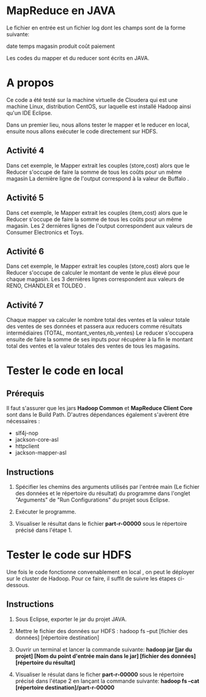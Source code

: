 # MapReduce en JAVA

Le fichier en entrée est un fichier log dont les champs sont de la forme suivante:

date temps magasin produit coût paiement


Les codes du mapper et du reducer sont écrits en JAVA. 


# A propos 
Ce code a été testé sur la machine virtuelle de Cloudera qui est une machine Linux, distribution CentOS, sur laquelle est installé Hadoop ainsi
qu'un IDE Eclipse. 

Dans un premier lieu, nous allons tester le mapper et le reducer en local, ensuite nous allons exécuter le code directement sur HDFS.
## Activité 4 
Dans cet exemple, le Mapper extrait les couples (store,cost) alors que le Reducer s'occupe de faire la somme de tous les coûts pour un même magasin
La dernière ligne de l'output correspond à la valeur de Buffalo .
## Activité 5
Dans cet exemple, le Mapper extrait les couples (item,cost) alors que le Reducer s'occupe de faire la somme de tous les coûts pour un même magasin. 
Les 2 dernières lignes de l'output correspondent aux valeurs de Consumer Electronics et Toys.
## Activité 6
Dans cet exemple, le Mapper extrait les couples (store,cost) alors que le Reducer s'occupe de calculer le montant de vente le plus élevé pour chaque magasin. 
Les 3 dernières lignes correspondent aux valeurs de RENO, CHANDLER et TOLDEO .
## Activité 7
Chaque mapper va calculer le nombre total des ventes et la valeur totale des ventes de ses données et passera aux reducers comme résultats intermédiaires (TOTAL, montant_ventes,nb_ventes)
Le reducer s'occupera ensuite de faire la somme de ses inputs pour récupérer à la fin le montant total des ventes et la valeur totales des ventes de tous les magasins. 


# Tester le code en local

## Prérequis 
Il faut s'assurer que les jars __Hadoop Common__ et __MapReduce Client Core__ sont dans le Build Path.
D'autres dépendances également s'avèrent être nécessaires :
    
    
* slf4j-nop
* jackson-core-asl
* httpclient
* jackson-mapper-asl
    
## Instructions
1. Spécifier les chemins des arguments utilisés par l'entrée main (Le fichier des données et le répertoire du résultat) du programme dans l'onglet "Arguments" de "Run Configurations" du projet sous Eclipse.

2. Exécuter le programme.

3. Visualiser le résultat dans le fichier __part-r-00000__ sous le répertoire précisé dans l'étape 1.

# Tester le code sur HDFS 
Une fois le code fonctionne convenablement en local , on peut le déployer sur le cluster de Hadoop. Pour ce faire, il suffit de suivre les étapes ci-dessous.
## Instructions
1. Sous Eclipse, exporter le jar du projet JAVA.

2. Mettre le fichier des données sur HDFS : hadoop fs –put [fichier des données] [répertoire destination]

3. Ouvrir un terminal et lancer la commande suivante: __hadoop jar [jar du projet] [Nom du point d'entrée main dans le jar] [fichier des données] [répertoire du résultat]__

4. Visualiser le résulat dans le ficher __part-r-00000__ sous le répertoire précisé dans l'étape 2 en lançant la commande suivante: __hadoop fs –cat [répertoire destination]/part-r-00000__









